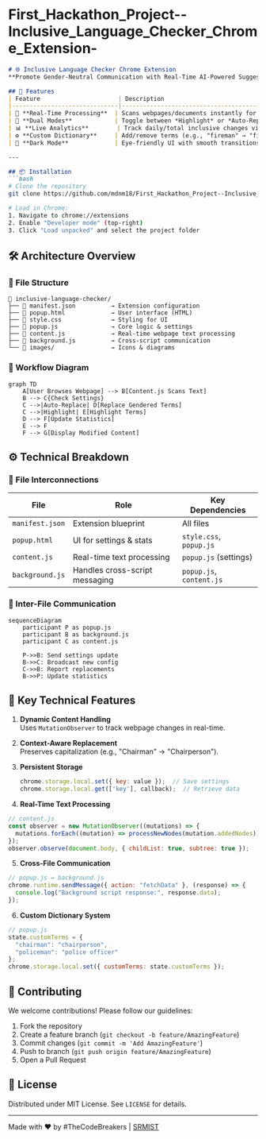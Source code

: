 # First_Hackathon_Project--Inclusive_Language_Checker_Chrome_Extension-



```markdown
# 🌐 Inclusive Language Checker Chrome Extension 
**Promote Gender-Neutral Communication with Real-Time AI-Powered Suggestions**

## 🚀 Features
| Feature                      | Description                                                                 |
|------------------------------|-----------------------------------------------------------------------------|
| 🔄 **Real-Time Processing**  | Scans webpages/documents instantly for gendered terms                      |
| 🎯 **Dual Modes**            | Toggle between *Highlight* or *Auto-Replace* modes                         |
| 📊 **Live Analytics**        | Track daily/total inclusive changes via dashboard                          |
| ⚙️ **Custom Dictionary**     | Add/remove terms (e.g., "fireman" → "firefighter")                         |
| 🌈 **Dark Mode**             | Eye-friendly UI with smooth transitions                                    |

---

## 📦 Installation
```bash
# Clone the repository
git clone https://github.com/mdnm18/First_Hackathon_Project--Inclusive_Language_Checker_Chrome_Extension-

# Load in Chrome:
1. Navigate to chrome://extensions
2. Enable "Developer mode" (top-right)
3. Click "Load unpacked" and select the project folder
```

## 🛠️ Architecture Overview
### 📂 File Structure
```
📁 inclusive-language-checker/
├── 📄 manifest.json          → Extension configuration
├── 📄 popup.html             → User interface (HTML)
├── 📄 style.css              → Styling for UI
├── 📄 popup.js               → Core logic & settings
├── 📄 content.js             → Real-time webpage text processing
├── 📄 background.js          → Cross-script communication
└── 📁 images/                → Icons & diagrams
```

### 🔄 Workflow Diagram
```mermaid
graph TD
    A[User Browses Webpage] --> B[Content.js Scans Text]
    B --> C{Check Settings}
    C -->|Auto-Replace| D[Replace Gendered Terms]
    C -->|Highlight| E[Highlight Terms]
    D --> F[Update Statistics]
    E --> F
    F --> G[Display Modified Content]
```

## ⚙️ Technical Breakdown
### 🔗 File Interconnections
| File               | Role                                  | Key Dependencies         |
|--------------------|---------------------------------------|--------------------------|
| `manifest.json`    | Extension blueprint                  | All files                |
| `popup.html`       | UI for settings & stats              | `style.css`, `popup.js`  |
| `content.js`       | Real-time text processing            | `popup.js` (settings)    |
| `background.js`    | Handles cross-script messaging       | `popup.js`, `content.js` |

### 📡 Inter-File Communication
```mermaid
sequenceDiagram
    participant P as popup.js
    participant B as background.js
    participant C as content.js
    
    P->>B: Send settings update
    B->>C: Broadcast new config
    C->>B: Report replacements
    B->>P: Update statistics
```

## 🌟 Key Technical Features
1. **Dynamic Content Handling**  
   Uses `MutationObserver` to track webpage changes in real-time.

2. **Context-Aware Replacement**  
   Preserves capitalization (e.g., "Chairman" → "Chairperson").

3. **Persistent Storage**  
   ```javascript
   chrome.storage.local.set({ key: value });  // Save settings
   chrome.storage.local.get(['key'], callback);  // Retrieve data
   ```
4. **Real-Time Text Processing**  
```javascript
// content.js
const observer = new MutationObserver((mutations) => {
  mutations.forEach((mutation) => processNewNodes(mutation.addedNodes));
});
observer.observe(document.body, { childList: true, subtree: true });
```

5. **Cross-File Communication**  
```javascript
// popup.js ↔ background.js
chrome.runtime.sendMessage({ action: "fetchData" }, (response) => {
  console.log("Background script response:", response.data);
});
```

6. **Custom Dictionary System**  
```javascript
// popup.js
state.customTerms = {
  "chairman": "chairperson",
  "policeman": "police officer"
};
chrome.storage.local.set({ customTerms: state.customTerms });
```

## 🤝 Contributing
We welcome contributions! Please follow our guidelines:
1. Fork the repository
2. Create a feature branch (`git checkout -b feature/AmazingFeature`)
3. Commit changes (`git commit -m 'Add AmazingFeature'`)
4. Push to branch (`git push origin feature/AmazingFeature`)
5. Open a Pull Request

## 📄 License
Distributed under MIT License. See `LICENSE` for details.

---

Made with ❤️ by #TheCodeBreakers | [SRMIST](https://www.srmist.edu.in/)
```
